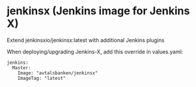 # jenkinsx (Jenkins image for Jenkins X)

Extend jenkinsxio/jenkinsx:latest with additional Jenkins plugins

When deploying/upgrading Jenkins-X, add this override in values.yaml:

```
jenkins:
  Master:
    Image: "avtalsbanken/jenkinsx"
    ImageTag: "latest"
```

